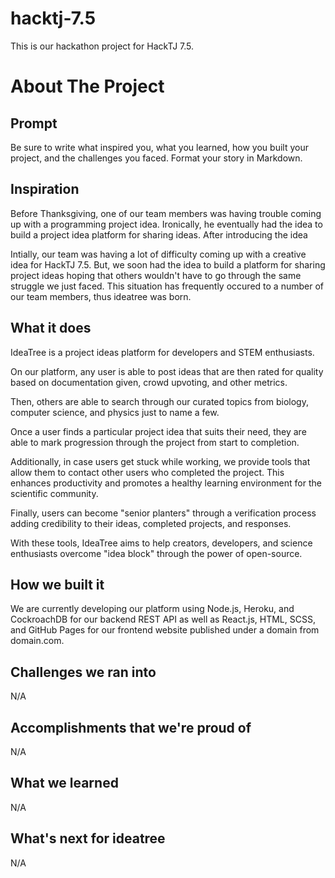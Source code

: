 # hacktj-7.5
This is our hackathon project for HackTJ 7.5.

# About The Project

## Prompt
Be sure to write what inspired you, what you learned, how you built your project, and the challenges you faced. Format your story in Markdown.

## Inspiration
Before Thanksgiving, one of our team members was having trouble coming up with a programming project idea. Ironically, he eventually had the idea to build a project idea platform for sharing ideas. After introducing the idea

Intially, our team was having a lot of difficulty coming up with a creative idea for HackTJ 7.5. But, we soon had the idea to build a platform for sharing project ideas hoping that others wouldn't have to go through the same struggle we just faced. This situation has frequently occured to a number of our team members, thus ideatree was born.

## What it does
IdeaTree is a project ideas platform for developers and STEM enthusiasts.

On our platform, any user is able to post ideas that are then rated for quality based on documentation given, crowd upvoting, and other metrics.

Then, others are able to search through our curated topics from biology, computer science, and physics just to name a few. 

Once a user finds a particular project idea that suits their need, they are able to mark progression through the project from start to completion. 

Additionally, in case users get stuck while working, we provide tools that allow them to contact other users who completed the project. This enhances productivity and promotes a healthy learning environment for the scientific community.

Finally, users can become "senior planters" through a verification process adding credibility to their ideas, completed projects, and responses.

With these tools, IdeaTree aims to help creators, developers, and science enthusiasts overcome "idea block" through the power of open-source.

## How we built it
We are currently developing our platform using Node.js, Heroku, and CockroachDB for our backend REST API as well as React.js, HTML, SCSS, and GitHub Pages for our frontend website published under a domain from domain.com. 

## Challenges we ran into
N/A

## Accomplishments that we're proud of
N/A

## What we learned
N/A

## What's next for ideatree
N/A

